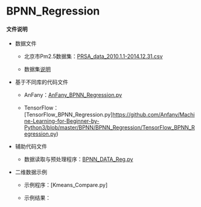 # BPNN_Regression

#### 文件说明
 
 + 数据文件
 
 
     + 北京市Pm2.5数据集：[PRSA_data_2010.1.1-2014.12.31.csv](https://github.com/Anfany/Machine-Learning-for-Beginner-by-Python3/blob/master/BPNN/BPNN_Regression/PRSA_data_2010.1.1-2014.12.31.csv)
     
     + 数据集[说明](http://archive.ics.uci.edu/ml/datasets/Beijing+PM2.5+Data#)
     
 
+ 基于不同库的代码文件

 
     - AnFany：[AnFany_BPNN_Regression.py](https://github.com/Anfany/Machine-Learning-for-Beginner-by-Python3/blob/master/BPNN/BPNN_Regression/AnFany_BPNN_Regression.py)
 
 
     - TensorFlow：[TensorFlow_BPNN_Regression.py]https://github.com/Anfany/Machine-Learning-for-Beginner-by-Python3/blob/master/BPNN/BPNN_Regression/TensorFlow_BPNN_Regression.py)

    
 + 辅助代码文件

      - 数据读取与预处理程序：[BPNN_DATA_Reg.py](https://github.com/Anfany/Machine-Learning-for-Beginner-by-Python3/blob/master/BPNN/BPNN_Regression/BPNN_DATA_Reg.py)
     

 
 + 二维数据示例


      + 示例程序：[Kmeans_Compare.py]
 
      + 示例结果：
    
     
